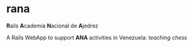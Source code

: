 # rana
**R**ails **A**cademia **N**acional de **A**jedrez

A Rails WebApp to support **ANA** activities in Venezuela: _teaching chess_
